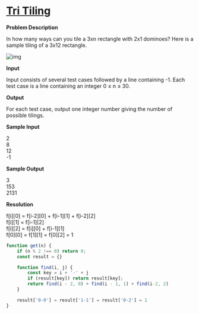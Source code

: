 # [Tri Tiling](http://acm.hdu.edu.cn/showproblem.php?pid=1143)

**Problem Description**

In how many ways can you tile a 3xn rectangle with 2x1 dominoes? Here is a sample tiling of a 3x12 rectangle.

![img](http://acm.hdu.edu.cn/data/images/1143-1.jpg)

**Input**

Input consists of several test cases followed by a line containing -1. Each test case is a line containing an integer 0 ≤ n ≤ 30.

**Output**

For each test case, output one integer number giving the number of possible tilings. 

**Sample Input**

2<br>
8<br>
12<br>
-1<br>

**Sample Output**

3<br>
153<br>
2131

**Resolution**

f[i][0] = f[i-2][0] + f[i-1][1] + f[i-2][2]<br>
f[i][1] = f[i-1][2]<br>
f[i][2] = f[i][0] + f[i-1][1]<br>
f[0][0] = f[1][1] = f[0][2] = 1

```js
function get(n) {
    if (n % 2 !== 0) return 0;
    const result = {}

    function find(i, j) {
        const key = i + '-' + j
        if (result[key]) return result[key];
        return find(i - 2, 0) + find(i - 1, 1) + find(i-2, 2)
    }

    result['0-0'] = result['1-1'] = result['0-2'] = 1
}
```